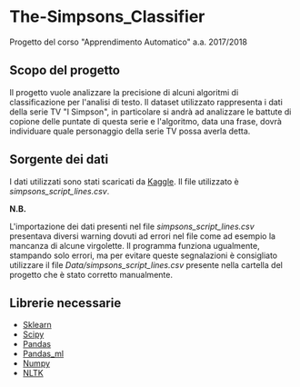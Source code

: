 # The-Simpsons_Classifier
Progetto del corso "Apprendimento Automatico" a.a. 2017/2018 

## Scopo del progetto
Il progetto vuole analizzare la precisione di alcuni algoritmi di classificazione per l'analisi di testo.
Il dataset utilizzato rappresenta i dati della serie TV "I Simpson", in particolare si andrà ad analizzare le battute di
copione delle puntate di questa serie e l'algoritmo, data una frase, dovrà individuare quale personaggio della serie TV
possa averla detta.

## Sorgente dei dati
I dati utilizzati sono stati scaricati da [Kaggle](https://bit.ly/2M50wtO).
Il file utilizzato è *simpsons_script_lines.csv*.


**N.B.**


L'importazione dei dati presenti nel file *simpsons_script_lines.csv* presentava diversi warning dovuti ad errori nel file
come ad esempio la mancanza di alcune virgolette. Il programma funziona ugualmente, stampando solo errori, ma per
evitare queste segnalazioni è consigliato utilizzare il file *Data/simpsons_script_lines.csv* presente nella cartella del
progetto che è stato corretto manualmente.

## Librerie necessarie
- [Sklearn](http://scikit-learn.org/stable/index.html)
- [Scipy](https://www.scipy.org/)
- [Pandas](https://pandas.pydata.org/)
- [Pandas_ml](https://pypi.org/project/pandas_ml/)
- [Numpy](http://www.numpy.org/)
- [NLTK](https://www.nltk.org/)
